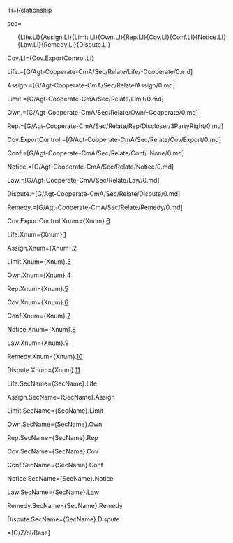Ti=Relationship

sec=<ol>{Life.LI}{Assign.LI}{Limit.LI}{Own.LI}{Rep.LI}{Cov.LI}{Conf.LI}{Notice.LI}{Law.LI}{Remedy.LI}{Dispute.LI}</ol>

Cov.LI={Cov.ExportControl.LI}

Life.=[G/Agt-Cooperate-CmA/Sec/Relate/Life/-Cooperate/0.md]

Assign.=[G/Agt-Cooperate-CmA/Sec/Relate/Assign/0.md]

Limit.=[G/Agt-Cooperate-CmA/Sec/Relate/Limit/0.md]

Own.=[G/Agt-Cooperate-CmA/Sec/Relate/Own/-Cooperate/0.md]

Rep.=[G/Agt-Cooperate-CmA/Sec/Relate/Rep/Discloser/3PartyRight/0.md]

Cov.ExportControl.=[G/Agt-Cooperate-CmA/Sec/Relate/Cov/Export/0.md]

Conf.=[G/Agt-Cooperate-CmA/Sec/Relate/Conf/-None/0.md]

Notice.=[G/Agt-Cooperate-CmA/Sec/Relate/Notice/0.md]

Law.=[G/Agt-Cooperate-CmA/Sec/Relate/Law/0.md]

Dispute.=[G/Agt-Cooperate-CmA/Sec/Relate/Dispute/0.md]

Remedy.=[G/Agt-Cooperate-CmA/Sec/Relate/Remedy/0.md]


Cov.ExportControl.Xnum={Xnum}.<a href="#Relate.Cov.ExportControl.Sec" class="xref">6</a>

Life.Xnum={Xnum}.<a href="#Relate.Life.Sec" class="xref">1</a>

Assign.Xnum={Xnum}.<a href="#Relate.Assign.Sec" class="xref">2</a>

Limit.Xnum={Xnum}.<a href="#Relate.Limit.Sec" class="xref">3</a>

Own.Xnum={Xnum}.<a href="#Relate.Own.Sec" class="xref">4</a>

Rep.Xnum={Xnum}.<a href="#Relate.Rep.Sec" class="xref">5</a>

Cov.Xnum={Xnum}.<a href="#Relate.Cov.Sec" class="xref">6</a>

Conf.Xnum={Xnum}.<a href="#Relate.Conf.Sec" class="xref">7</a>

Notice.Xnum={Xnum}.<a href="#Relate.Notice.Sec" class="xref">8</a>

Law.Xnum={Xnum}.<a href="#Relate.Law.Sec" class="xref">9</a>

Remedy.Xnum={Xnum}.<a href="#Relate.Remedy.Sec" class="xref">10</a>

Dispute.Xnum={Xnum}.<a href="#Relate.Dispute.Sec" class="xref">11</a>


Life.SecName={SecName}.Life

Assign.SecName={SecName}.Assign

Limit.SecName={SecName}.Limit

Own.SecName={SecName}.Own

Rep.SecName={SecName}.Rep

Cov.SecName={SecName}.Cov

Conf.SecName={SecName}.Conf

Notice.SecName={SecName}.Notice

Law.SecName={SecName}.Law

Remedy.SecName={SecName}.Remedy

Dispute.SecName={SecName}.Dispute

=[G/Z/ol/Base]